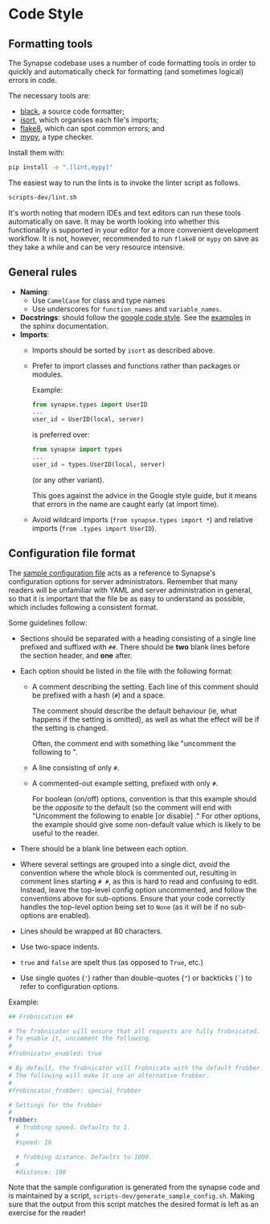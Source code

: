 # Code Style

## Formatting tools

The Synapse codebase uses a number of code formatting tools in order to
quickly and automatically check for formatting (and sometimes logical)
errors in code.

The necessary tools are:

- [black](https://black.readthedocs.io/en/stable/), a source code formatter;
- [isort](https://pycqa.github.io/isort/), which organises each file's imports;
- [flake8](https://flake8.pycqa.org/en/latest/), which can spot common errors; and
- [mypy](https://mypy.readthedocs.io/en/stable/), a type checker.

Install them with:

```sh
pip install -e ".[lint,mypy]"
```

The easiest way to run the lints is to invoke the linter script as follows.

```sh
scripts-dev/lint.sh
```

It's worth noting that modern IDEs and text editors can run these tools
automatically on save. It may be worth looking into whether this
functionality is supported in your editor for a more convenient
development workflow. It is not, however, recommended to run `flake8` or `mypy`
on save as they take a while and can be very resource intensive.

## General rules

-   **Naming**:
    -   Use `CamelCase` for class and type names
    -   Use underscores for `function_names` and `variable_names`.
-   **Docstrings**: should follow the [google code
    style](https://google.github.io/styleguide/pyguide.html#38-comments-and-docstrings).
    See the
    [examples](http://sphinxcontrib-napoleon.readthedocs.io/en/latest/example_google.html)
    in the sphinx documentation.
-   **Imports**:
    -   Imports should be sorted by `isort` as described above.
    -   Prefer to import classes and functions rather than packages or
        modules.

        Example:

        ```python
        from synapse.types import UserID
        ...
        user_id = UserID(local, server)
        ```

        is preferred over:

        ```python
        from synapse import types
        ...
        user_id = types.UserID(local, server)
        ```

        (or any other variant).

        This goes against the advice in the Google style guide, but it
        means that errors in the name are caught early (at import time).

    -   Avoid wildcard imports (`from synapse.types import *`) and
        relative imports (`from .types import UserID`).

## Configuration file format

The [sample configuration file](./sample_config.yaml) acts as a
reference to Synapse's configuration options for server administrators.
Remember that many readers will be unfamiliar with YAML and server
administration in general, so that it is important that the file be as
easy to understand as possible, which includes following a consistent
format.

Some guidelines follow:

-   Sections should be separated with a heading consisting of a single
    line prefixed and suffixed with `##`. There should be **two** blank
    lines before the section header, and **one** after.
-   Each option should be listed in the file with the following format:
    -   A comment describing the setting. Each line of this comment
        should be prefixed with a hash (`#`) and a space.

        The comment should describe the default behaviour (ie, what
        happens if the setting is omitted), as well as what the effect
        will be if the setting is changed.

        Often, the comment end with something like "uncomment the
        following to <do action>".

    -   A line consisting of only `#`.
    -   A commented-out example setting, prefixed with only `#`.

        For boolean (on/off) options, convention is that this example
        should be the *opposite* to the default (so the comment will end
        with "Uncomment the following to enable [or disable]
        <feature>." For other options, the example should give some
        non-default value which is likely to be useful to the reader.

-   There should be a blank line between each option.
-   Where several settings are grouped into a single dict, *avoid* the
    convention where the whole block is commented out, resulting in
    comment lines starting `# #`, as this is hard to read and confusing
    to edit. Instead, leave the top-level config option uncommented, and
    follow the conventions above for sub-options. Ensure that your code
    correctly handles the top-level option being set to `None` (as it
    will be if no sub-options are enabled).
-   Lines should be wrapped at 80 characters.
-   Use two-space indents.
-   `true` and `false` are spelt thus (as opposed to `True`, etc.)
-   Use single quotes (`'`) rather than double-quotes (`"`) or backticks
    (`` ` ``) to refer to configuration options.

Example:

```yaml
## Frobnication ##

# The frobnicator will ensure that all requests are fully frobnicated.
# To enable it, uncomment the following.
#
#frobnicator_enabled: true

# By default, the frobnicator will frobnicate with the default frobber.
# The following will make it use an alternative frobber.
#
#frobincator_frobber: special_frobber

# Settings for the frobber
#
frobber:
  # frobbing speed. Defaults to 1.
  #
  #speed: 10

  # frobbing distance. Defaults to 1000.
  #
  #distance: 100
```

Note that the sample configuration is generated from the synapse code
and is maintained by a script, `scripts-dev/generate_sample_config.sh`.
Making sure that the output from this script matches the desired format
is left as an exercise for the reader!
